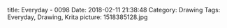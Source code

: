 title: Everyday - 0098
Date: 2018-02-11 21:38:48
Category: Drawing
Tags: Everyday, Drawing, Krita
picture: 1518385128.jpg
